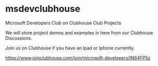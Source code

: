 # msdevclubhouse
Microsoft Developers Club on Clubhouse Club Projects


We will store project demos and examples in here from our Clubhouse Discussions.

Join us on Clubhouse if you have an Ipad or Iphone currently.

https://www.joinclubhouse.com/join/microsoft-developers/IN64FP5z
